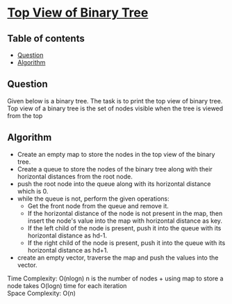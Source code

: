 # [Top View of Binary Tree](https://practice.geeksforgeeks.org/problems/top-view-of-binary-tree/1)

## Table of contents

- [Question](#question)
- [Algorithm](#algorithm)

## Question
Given below is a binary tree. The task is to print the top view of binary tree. Top view of a binary tree is the set of nodes visible when the tree is viewed from the top

## Algorithm

- Create an empty map to store the nodes in the top view of the binary tree.
- Create a queue to store the nodes of the binary tree along with their horizontal distances from the root node.
- push the root node into the queue along with its horizontal distance which is 0.
- while the queue is not, perform the given operations:
    - Get the front node from the queue and remove it.
    - If the horizontal distance of the node is not present in the map, then insert the node's value into the map with horizontal distance as key.
    - If the left child of the node is present, push it into the queue with its horizontal distance as hd-1.
    - If the right child of the node is present, push it into the queue with its horizontal distance as hd+1.
-  create an empty vector, traverse the map and push the values into the vector.

Time Complexity: O(nlogn) n is the number of nodes + using map to store a node takes O(logn) time for each iteration <br />
Space Complexity: O(n)
